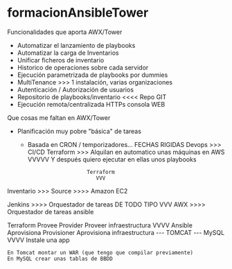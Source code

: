 # formacionAnsibleTower

Funcionalidades que aporta AWX/Tower
- Automatizar el lanzamiento de playbooks
- Automatizar la carga de Inventarios
- Unificar ficheros de inventario
- Historico de operaciones sobre cada servidor
- Ejecución parametrizada de playbooks por dummies
- MultiTenance >>> 1 instalación, varias organizaciones
- Autenticación / Autorización de usuarios
- Repositorio de playbooks/inventario <<<< Repo GIT 
- Ejecución remota/centralizada HTTPs consola WEB


Que cosas me faltan en AWX/Tower
- Planificación muy pobre "básica" de tareas 
    - Basada en CRON / temporizadores... FECHAS RIGIDAS
        Devops >>> CI/CD
        Terraform >>> Alquilan en automatico unas máquinas en AWS
            VVVVV
        Y después quiero ejecutar en ellas unos playbooks


                             Terraform 
                                VVV
Inventario >>> Source >>>> Amazon EC2 


Jenkins >>>> Orquestador de tareas DE TODO TIPO
    VVV
    AWX     >>>> Orquestador de tareas ansible

Terraform Provee          Provider      Proveer infraestructura
        VVVV
Ansible   Aprovisiona     Provisioner   Aprovisiona infraestructura --- TOMCAT
                                                                    --- MySQL
        VVVV
Instale una app 

    En Tomcat montar un WAR (que tengo que compilar previamente)
    En MySQL crear unas tablas de BBDD